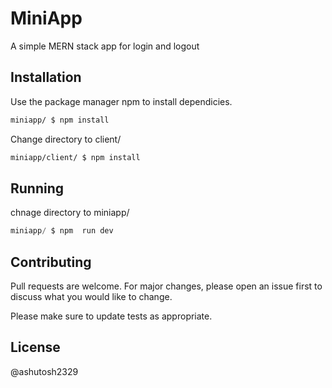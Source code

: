 # MiniApp

A simple MERN stack app for login and logout

## Installation

Use the package manager npm to install dependicies.

```bash
miniapp/ $ npm install 
```
Change directory to client/
```bash
miniapp/client/ $ npm install  
```
## Running
 chnage directory to miniapp/
```python
miniapp/ $ npm  run dev

```

## Contributing
Pull requests are welcome. For major changes, please open an issue first to discuss what you would like to change.

Please make sure to update tests as appropriate.

## License
@ashutosh2329
